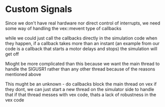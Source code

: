 # Custom Signals
Since we don't have real hardware nor direct control of interrupts, we need some way of handling the vex::mevent type of callbacks

while we could just call the callbacks directly in the simulation code when they happen, if a callback takes more than an instant (an example from our code is a callback that starts a motor delays and stops) the simulation will get off

Mioght be more complicated than this because we want the main thread to handle the SIGUSR1 rather than any other thread because of the reasons mentioned above

This mught be an unknown - do callbacks block the main thread on vex
if they dont, we can just start a new thread on the simulator side to handle that
if that thread messes with vex code, thats a lack of robustness in the vex code
